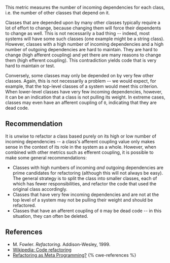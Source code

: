 This metric measures the number of incoming dependencies for each class, i.e. the number of other classes that depend on it.

Classes that are depended upon by many other classes typically require a lot of effort to change, because changing them will force their dependents to change as well. This is not necessarily a bad thing -- indeed, most systems will have some such classes (one example might be a string class). However, classes with a high number of incoming dependencies and a high number of outgoing dependencies are hard to maintain. They are hard to change (high afferent coupling) and yet there are many reasons to change them (high efferent coupling). This contradiction yields code that is very hard to maintain or test.

Conversely, some classes may only be depended on by very few other classes. Again, this is not necessarily a problem -- we would expect, for example, that the top-level classes of a system would meet this criterion. When lower-level classes have very few incoming dependencies, however, it can be an indication that a class is not pulling its weight. In extreme cases, classes may even have an afferent coupling of `0`, indicating that they are dead code.


## Recommendation
It is unwise to refactor a class based purely on its high or low number of incoming dependencies -- a class's afferent coupling value only makes sense in the context of its role in the system as a whole. However, when combined with other metrics such as efferent coupling, it is possible to make some general recommendations:

* Classes with high numbers of incoming *and* outgoing dependencies are prime candidates for refactoring (although this will not always be easy). The general strategy is to split the class into smaller classes, each of which has fewer responsibilities, and refactor the code that used the original class accordingly.
* Classes that have very few incoming dependencies and are not at the top level of a system may not be pulling their weight and should be refactored.
* Classes that have an afferent coupling of `0` may be dead code -- in this situation, they can often be deleted.

## References
* M. Fowler. *Refactoring*. Addison-Wesley, 1999.
* [Wikipedia: Code refactoring](https://en.wikipedia.org/wiki/Code_refactoring)
* [Refactoring as Meta Programming?](http://www.jot.fm/issues/issue_2005_01/column1/)
{% cwe-references %}

